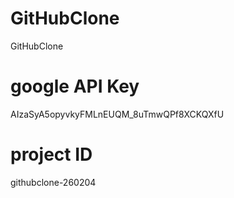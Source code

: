# GitHubClone
GitHubClone



# google API Key
AIzaSyA5opyvkyFMLnEUQM_8uTmwQPf8XCKQXfU
# project ID
githubclone-260204
